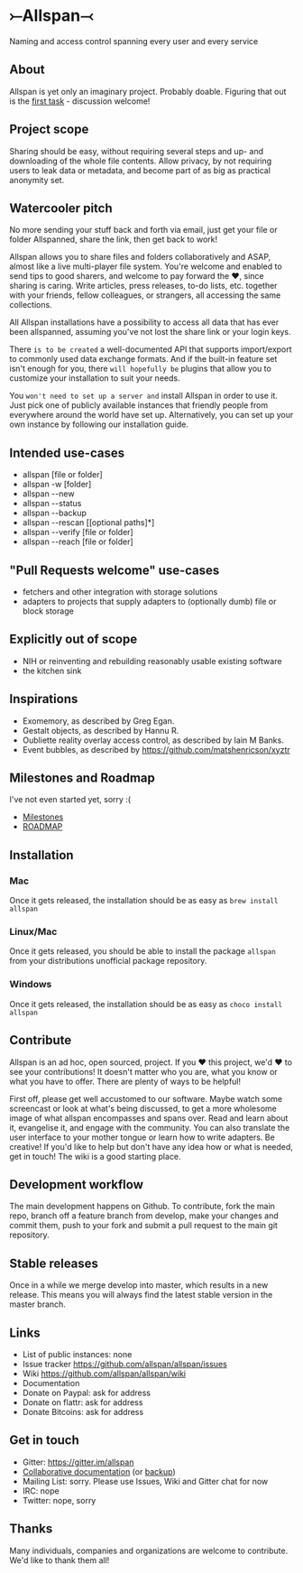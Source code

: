 # ⤚Allspan⤙ 
Naming and access control spanning every user and every service

## About
Allspan is yet only an imaginary project. Probably doable. Figuring that out is the [first task](https://github.com/allspan/allspan/issues/1) - discussion welcome!

## Project scope
Sharing should be easy, without requiring several steps and up- and downloading of the whole file contents. Allow privacy, by not requiring users to leak data or metadata, and become part of as big as practical anonymity set.

## Watercooler pitch
No more sending your stuff back and forth via email, just get your file or folder Allspanned, share the link, then get back to work!

Allspan allows you to share files and folders collaboratively and ASAP, almost like a live multi-player file system. You're welcome and enabled to send tips to good sharers, and welcome to pay forward the ❤, since sharing is caring. Write articles, press releases, to-do lists, etc. together with your friends, fellow colleagues, or strangers, all accessing the same collections.

All Allspan installations have a possibility to access all data that has ever been allspanned, assuming you've not lost the share link or your login keys.

There `is to be created` a well-documented API that supports import/export to commonly used data exchange formats. And if the built-in feature set isn't enough for you, there `will hopefully be` plugins that allow you to customize your installation to suit your needs.

You `won't need to set up a server and` install Allspan in order to use it. Just pick one of publicly available instances that friendly people from everywhere around the world have set up. Alternatively, you can set up your own instance by following our installation guide.

## Intended use-cases
- allspan [file or folder]
- allspan -w [folder]
- allspan --new
- allspan --status
- allspan --backup
- allspan --rescan [[optional paths]\*]
- allspan --verify [file or folder]
- allspan --reach [file or folder]

## "Pull Requests welcome" use-cases
- fetchers and other integration with storage solutions
- adapters to projects that supply adapters to (optionally dumb) file or block storage

## Explicitly out of scope
- NIH or reinventing and rebuilding reasonably usable existing software
- the kitchen sink

## Inspirations
- Exomemory, as described by Greg Egan.
- Gestalt objects, as described by Hannu R.
- Oubliette reality overlay access control, as described by Iain M Banks.
- Event bubbles, as described by https://github.com/matshenricson/xyztr

## Milestones and Roadmap
I've not even started yet, sorry :(
- [Milestones](https://github.com/allspan/allspan/milestones)
- [ROADMAP](https://github.com/allspan/allspan/blob/master/ROADMAP.md)

## Installation

### Mac
Once it gets released, the installation should be as easy as `brew install allspan`

### Linux/Mac
Once it gets released, you should be able to install the package `allspan` from your distributions unofficial package repository.

### Windows
Once it gets released, the installation should be as easy as `choco install allspan`

## Contribute
Allspan is an ad hoc, open sourced, project. If you ❤ this project, we'd ❤ to see your contributions! It doesn't matter who you are, what you know or what you have to offer. There are plenty of ways to be helpful!

First off, please get well accustomed to our software. Maybe watch some screencast or look at what's being discussed, to get a more wholesome image of what allspan encompasses and spans over. Read and learn about it, evangelise it, and engage with the community. You can also translate the user interface to your mother tongue or learn how to write adapters. Be creative!
If you'd like to help but don't have any idea how or what is needed, get in touch! The wiki is a good starting place.

## Development workflow
The main development happens on Github. To contribute, fork the main repo, branch off a feature branch from develop, make your changes and commit them, push to your fork and submit a pull request to the main git repository.

## Stable releases
Once in a while we merge develop into master, which results in a new release. This means you will always find the latest stable version in the master branch.

## Links
- List of public instances: none
- Issue tracker https://github.com/allspan/allspan/issues
- Wiki https://github.com/allspan/allspan/wiki
- Documentation
- Donate on Paypal: ask for address
- Donate on flattr: ask for address
- Donate Bitcoins: ask for address

## Get in touch
- Gitter: https://gitter.im/allspan
- [Collaborative documentation](https://etherpad.fr/p/allspan) (or [backup](https://etherpad.net/p/allspan))
- Mailing List: sorry. Please use Issues, Wiki and Gitter chat for now
- IRC: nope
- Twitter: nope, sorry

## Thanks
Many individuals, companies and organizations are welcome to contribute. We'd like to thank them all!
